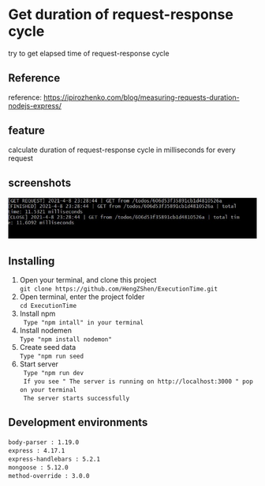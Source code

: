 # Get duration of request-response cycle
try to get elapsed time of request-response cycle

## Reference 
reference: https://ipirozhenko.com/blog/measuring-requests-duration-nodejs-express/


## feature
calculate duration of request-response cycle in milliseconds  for every request


## screenshots

![screenshot](/img/execution_time.JPG)

## Installing
 1. Open your terminal, and clone this project <br>
 `git clone https://github.com/HengZShen/ExecutionTime.git `
 2. Open terminal, enter the project folder  <br>
 `cd ExecutionTime`
 3. Install npm  <br>
 ` Type "npm intall" in your terminal`
 4. Install nodemen  <br>
 ` Type "npm install nodemon" `
 5. Create seed data <br>
 ` Type "npm run seed `
 6. Start server  <br>
 ` Type "npm run dev`  <br>
  ` If you see " The server is running on http://localhost:3000 " pop on your terminal`  <br>
  ` The server starts successfully`

## Development environments
  `body-parser : 1.19.0` <br>
  `express : 4.17.1` <br>
  `express-handlebars : 5.2.1` <br>
  `mongoose : 5.12.0` <br>
  `method-override : 3.0.0`
